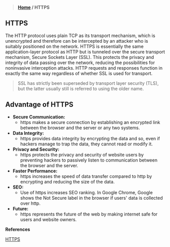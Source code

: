 > **[Home](https://github.com/RakeshKengale/RaKKeN)  /  HTTPS**


## HTTPS

The HTTP protocol uses plain TCP as its transport mechanism, which is unencrypted and therefore can be intercepted by an attacker who is suitably positioned on the network. HTTPS is essentially the same application-layer protocol as HTTP but is tunneled over the secure transport mechanism, Secure Sockets Layer (SSL). This protects the privacy and integrity of data passing over the network, reducing the possibilities for noninvasive interception attacks. HTTP requests and responses function in exactly the same way regardless of whether SSL is used for transport.

> SSL has strictly been superseded by transport layer security (TLS), but the latter usually still is referred to using the older name.

## Advantage of HTTPS

- __Secure Communication:__ 
  - https makes a secure connection by establishing an encrypted link between the browser and the server or any two systems.
- __Data Integrity:__ 
  - https provides data integrity by encrypting the data and so, even if hackers manage to trap the data, they cannot read or modify it.
- __Privacy and Security:__ 
  - https protects the privacy and security of website users by preventing hackers to passively listen to communication between the browser and the server.
- __Faster Performance:__ 
  - https increases the speed of data transfer compared to http by encrypting and reducing the size of the data.
- __SEO:__ 
  - Use of https increases SEO ranking. In Google Chrome, Google shows the Not Secure label in the browser if users' data is collected over http.
- __Future:__ 
  - https represents the future of the web by making internet safe for users and website owners.


**References**


[HTTPS](https://en.wikipedia.org/wiki/HTTPS)
